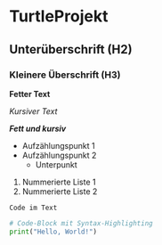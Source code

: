 # TurtleProjekt

## Unterüberschrift (H2)

### Kleinere Überschrift (H3)

**Fetter Text**

*Kursiver Text*

**_Fett und kursiv_**

- Aufzählungspunkt 1
- Aufzählungspunkt 2
  - Unterpunkt

1. Nummerierte Liste 1
2. Nummerierte Liste 2

`Code im Text`

```python
# Code-Block mit Syntax-Highlighting
print("Hello, World!")
